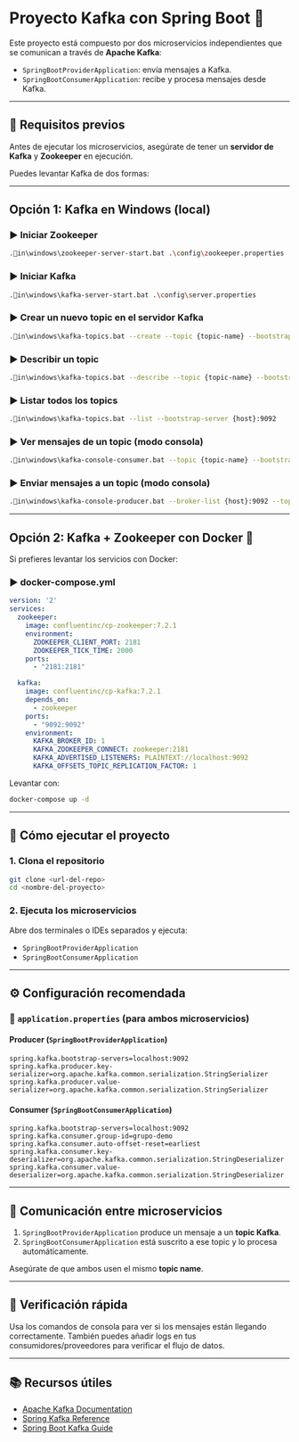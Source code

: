 
# Proyecto Kafka con Spring Boot 🧩

Este proyecto está compuesto por dos microservicios independientes que se comunican a través de **Apache Kafka**:

- `SpringBootProviderApplication`: envía mensajes a Kafka.
- `SpringBootConsumerApplication`: recibe y procesa mensajes desde Kafka.

---

## 🧱 Requisitos previos

Antes de ejecutar los microservicios, asegúrate de tener un **servidor de Kafka** y **Zookeeper** en ejecución.

Puedes levantar Kafka de dos formas:

---

## Opción 1: Kafka en Windows (local)

### ▶️ Iniciar Zookeeper

```bash
.in\windows\zookeeper-server-start.bat .\config\zookeeper.properties
```

### ▶️ Iniciar Kafka

```bash
.in\windows\kafka-server-start.bat .\config\server.properties
```

### ▶️ Crear un nuevo topic en el servidor Kafka

```bash
.in\windows\kafka-topics.bat --create --topic {topic-name} --bootstrap-server {host}:9092
```

### ▶️ Describir un topic

```bash
.in\windows\kafka-topics.bat --describe --topic {topic-name} --bootstrap-server {host}:9092
```

### ▶️ Listar todos los topics

```bash
.in\windows\kafka-topics.bat --list --bootstrap-server {host}:9092
```

### ▶️ Ver mensajes de un topic (modo consola)

```bash
.in\windows\kafka-console-consumer.bat --topic {topic-name} --bootstrap-server {host}:9092
```

### ▶️ Enviar mensajes a un topic (modo consola)

```bash
.in\windows\kafka-console-producer.bat --broker-list {host}:9092 --topic {topic-name}
```

---

## Opción 2: Kafka + Zookeeper con Docker 🐳

Si prefieres levantar los servicios con Docker:

### ▶️ docker-compose.yml

```yaml
version: '2'
services:
  zookeeper:
    image: confluentinc/cp-zookeeper:7.2.1
    environment:
      ZOOKEEPER_CLIENT_PORT: 2181
      ZOOKEEPER_TICK_TIME: 2000
    ports:
      - "2181:2181"

  kafka:
    image: confluentinc/cp-kafka:7.2.1
    depends_on:
      - zookeeper
    ports:
      - "9092:9092"
    environment:
      KAFKA_BROKER_ID: 1
      KAFKA_ZOOKEEPER_CONNECT: zookeeper:2181
      KAFKA_ADVERTISED_LISTENERS: PLAINTEXT://localhost:9092
      KAFKA_OFFSETS_TOPIC_REPLICATION_FACTOR: 1
```

Levantar con:

```bash
docker-compose up -d
```

---

## 🚀 Cómo ejecutar el proyecto

### 1. Clona el repositorio

```bash
git clone <url-del-repo>
cd <nombre-del-proyecto>
```

### 2. Ejecuta los microservicios

Abre dos terminales o IDEs separados y ejecuta:

- `SpringBootProviderApplication`
- `SpringBootConsumerApplication`

---

## ⚙️ Configuración recomendada

### 📝 `application.properties` (para ambos microservicios)

#### Producer (`SpringBootProviderApplication`)
```properties
spring.kafka.bootstrap-servers=localhost:9092
spring.kafka.producer.key-serializer=org.apache.kafka.common.serialization.StringSerializer
spring.kafka.producer.value-serializer=org.apache.kafka.common.serialization.StringSerializer
```

#### Consumer (`SpringBootConsumerApplication`)
```properties
spring.kafka.bootstrap-servers=localhost:9092
spring.kafka.consumer.group-id=grupo-demo
spring.kafka.consumer.auto-offset-reset=earliest
spring.kafka.consumer.key-deserializer=org.apache.kafka.common.serialization.StringDeserializer
spring.kafka.consumer.value-deserializer=org.apache.kafka.common.serialization.StringDeserializer
```

---

## 🧬 Comunicación entre microservicios

1. `SpringBootProviderApplication` produce un mensaje a un **topic Kafka**.
2. `SpringBootConsumerApplication` está suscrito a ese topic y lo procesa automáticamente.

Asegúrate de que ambos usen el mismo **topic name**.

---

## 🧪 Verificación rápida

Usa los comandos de consola para ver si los mensajes están llegando correctamente. También puedes añadir logs en tus consumidores/proveedores para verificar el flujo de datos.

---

## 📚 Recursos útiles

- [Apache Kafka Documentation](https://kafka.apache.org/documentation/)
- [Spring Kafka Reference](https://docs.spring.io/spring-kafka/docs/current/reference/html/)
- [Spring Boot Kafka Guide](https://spring.io/projects/spring-kafka)

